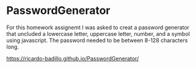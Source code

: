 # PasswordGenerator
For this homework assignemt I was asked to creat a password generator that uncluded a lowercase letter, uppercase letter, number, and a symbol using javascript. The password needed to be between 8-128 characters long. 

https://ricardo-badillo.github.io/PasswordGenerator/